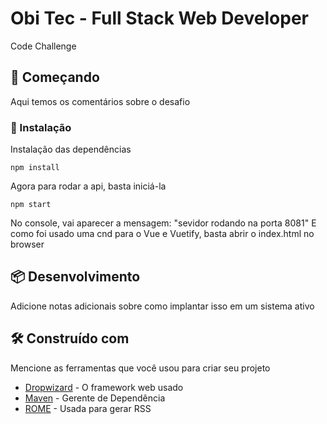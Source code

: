 # Obi Tec - Full Stack Web Developer

Code Challenge

## 🚀 Começando

Aqui temos os comentários sobre o desafio


### 🔧 Instalação


Instalação das dependências

```
npm install
```

Agora para rodar a api, basta iniciá-la

```
npm start
```
No console, vai aparecer a mensagem: "sevidor rodando na porta 8081"
E como foi usado uma cnd para o Vue e Vuetify, basta abrir o index.html no browser

## 📦 Desenvolvimento

Adicione notas adicionais sobre como implantar isso em um sistema ativo

## 🛠️ Construído com

Mencione as ferramentas que você usou para criar seu projeto

* [Dropwizard](http://www.dropwizard.io/1.0.2/docs/) - O framework web usado
* [Maven](https://maven.apache.org/) - Gerente de Dependência
* [ROME](https://rometools.github.io/rome/) - Usada para gerar RSS

